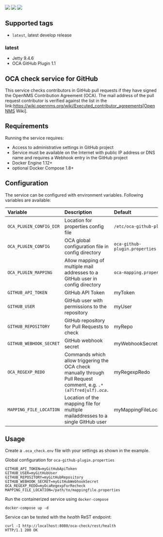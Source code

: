 [![](https://images.microbadger.com/badges/image/opennms/oca-check.svg)](https://microbadger.com/images/opennms/oca-check "Get your own version badge on microbadger.com")
[![](https://images.microbadger.com/badges/version/opennms/oca-check.svg)](https://microbadger.com/images/opennms/oca-check "Get your own version badge on microbadger.com")
[![](https://images.microbadger.com/badges/license/opennms/oca-check.svg)](https://microbadger.com/images/opennms/oca-check "Get your own version badge on microbadger.com")

## Supported tags

* `latest`, latest develop release

### latest

* Jetty 9.4.6
* OCA GitHub Plugin 1.1

## OCA check service for GitHub

This service checks contributors in GitHub pull requests if they have signed the OpenNMS Contribution Agreement (OCA).
The mail address of the pull request contributor is verified against the list in the link:https://wiki.opennms.org/wiki/Executed_contributor_agreements[OpenNMS Wiki].

## Requirements

Running the service requires:

* Access to administrative settings in GitHub project
* Service must be available on the Internet with public IP address or DNS name and requires a Webhook entry in the GitHub project
* Docker Engine 1.12+
* optional Docker Compose 1.8+

## Configuration

The service can be configured with environment variables.
Following variables are available:

| Variable                | Description                                                                                                                        | Default                       |
|:------------------------|:-----------------------------------------------------------------------------------------------------------------------------------|:------------------------------|
| `OCA_PLUGIN_CONFIG_DIR` | Location for properties config file                                                                                                | `/etc/oca-github-plugin`      |
| `OCA_PLUGIN_CONFIG`     | OCA global configuration file in config directory                                                                                  | `oca-github-plugin.properties`|
| `OCA_PLUGIN_MAPPING`    | Allow mapping of multiple mail addresses to a GitHub user in config directory                                                      | `oca-mapping.properties`      |
| `GITHUB_API_TOKEN`      | GitHub API Token                                                                                                                   | myToken                       |
| `GITHUB_USER`           | GitHub user with permissions to the repository                                                                                     | myUser                        |
| `GITHUB_REPOSITORY`     | GitHub repository for Pull Requests to check                                                                                       | myRepo                        |
| `GITHUB_WEBHOOK_SECRET` | GitHub webhook secret                                                                                                              | myWebhookSecret               |
| `OCA_REGEXP_REDO`       | Commands which allow triggering the OCA check manually through Pull Request comment, e.g. <code>.*(a7lfred&#124;ulf).*oca.*</code> | myRegexpRedo                  |
| `MAPPING_FILE_LOCATION` | Location of the mapping file for multiple mailaddresses to a single GitHub user                                                    | myMappingFileLocation         |

## Usage

Create a `.oca_check.env` file with your settings as shown in the example.

Global configuration for `oca-github-plugin.properties`

```
GITHUB_API_TOKEN=myGitHubApiToken
GITHUB_USER=myGitHubUser
GITHUB_REPOSITORY=myGitHubRepository
GITHUB_WEBHOOK_SECRET=myGitHubWebhookSecret
OCA_REGEXP_REDO=myOcaRegexpForRecheck
MAPPING_FILE_LOCATION=/path/to/mappingfile.properties
```

Run the containerized service using `docker-compose`

```
docker-compose up -d
```

Service can be tested with the _health_ ReST endpoint:

```
curl -I http://localhost:8080/oca-check/rest/health
HTTP/1.1 200 OK
```
